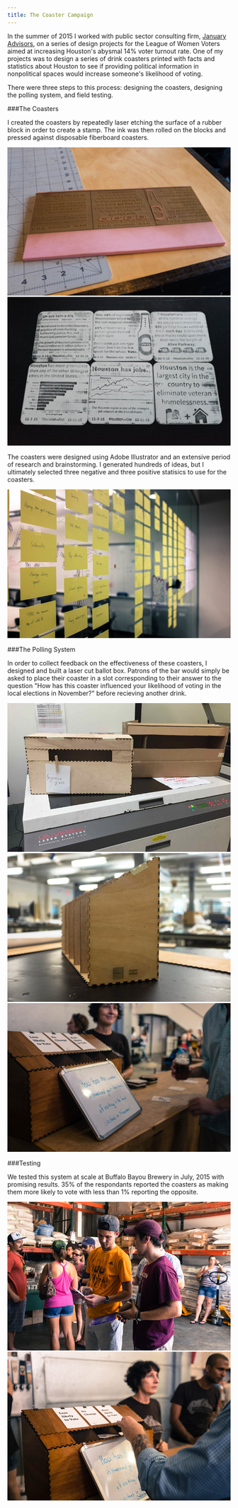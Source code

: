 ```yaml
---
title: The Coaster Campaign
---
```


In the summer of 2015 I worked with public sector consulting firm, [January Advisors](www.januaryadvisors.com), on a series of design projects for the League of Women Voters aimed at increasing Houston's abysmal 14% voter turnout rate. One of my projects was to design a series of drink coasters printed with facts and statistics about Houston to see if providing political information in nonpolitical spaces would increase someone's likelihood of voting.

There were three steps to this process: designing the coasters, designing the polling system, and field testing.

###The Coasters

I created the coasters by repeatedly laser etching the surface of a rubber block in order to create a stamp. The ink was then rolled on the blocks and pressed against disposable fiberboard coasters.

![Coaster Campaign](assets/img/work/proj-2/img1.jpg)
![Coaster Campaign](assets/img/work/proj-2/img2.jpg)

The coasters were designed using Adobe Illustrator and an extensive period of research and brainstorming. I generated hundreds of ideas, but I ultimately selected three negative and three positive statisics to use for the coasters.

![Coaster Campaign](assets/img/work/proj-2/img3.jpg)

###The Polling System

In order to collect feedback on the effectiveness of these coasters, I designed and built a laser cut ballot box. Patrons of the bar would simply be asked to place their coaster in a slot corresponding to their answer to the question "How has this coaster influenced your likelihood of voting in the local elections in November?" before recieving another drink.

![Coaster Campaign](assets/img/work/proj-2/img5.jpg)
![Coaster Campaign](assets/img/work/proj-2/img8.jpg)
![Coaster Campaign](assets/img/work/proj-2/img4.jpg)

###Testing

We tested this system at scale at Buffalo Bayou Brewery in July, 2015 with promising results. 35% of the respondants reported the coasters as making them more likely to vote with less than 1% reporting the opposite.

![Coaster Campaign](assets/img/work/proj-2/img6.jpg)
![Coaster Campaign](assets/img/work/proj-2/img7.jpg)